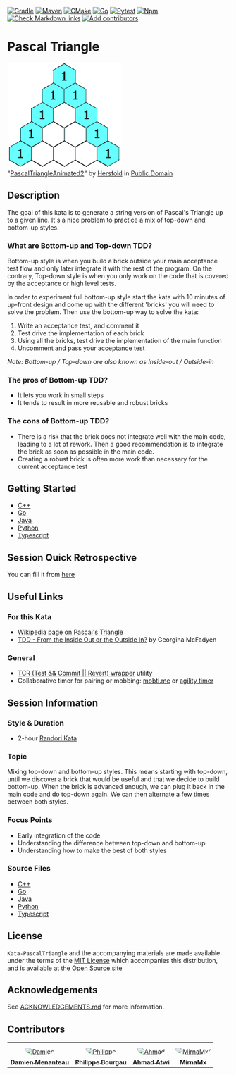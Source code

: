 [![Gradle](https://github.com/murex/Kata-PascalTriangle/actions/workflows/gradle.yml/badge.svg)](https://github.com/murex/Kata-PascalTriangle/actions/workflows/gradle.yml)
[![Maven](https://github.com/murex/Kata-PascalTriangle/actions/workflows/maven.yml/badge.svg)](https://github.com/murex/Kata-PascalTriangle/actions/workflows/maven.yml)
[![CMake](https://github.com/murex/Kata-PascalTriangle/actions/workflows/cmake.yml/badge.svg)](https://github.com/murex/Kata-PascalTriangle/actions/workflows/cmake.yml)
[![Go](https://github.com/murex/Kata-PascalTriangle/actions/workflows/go.yml/badge.svg)](https://github.com/murex/Kata-PascalTriangle/actions/workflows/go.yml)
[![Pytest](https://github.com/murex/Kata-PascalTriangle/actions/workflows/pytest.yml/badge.svg)](https://github.com/murex/Kata-PascalTriangle/actions/workflows/pytest.yml)
[![Npm](https://github.com/murex/Kata-PascalTriangle/actions/workflows/npm.yml/badge.svg)](https://github.com/murex/Kata-PascalTriangle/actions/workflows/npm.yml)
[![Check Markdown links](https://github.com/murex/Kata-PascalTriangle/actions/workflows/markdown-link-check.yml/badge.svg)](https://github.com/murex/Kata-PascalTriangle/actions/workflows/markdown-link-check.yml)
[![Add contributors](https://github.com/murex/Kata-PascalTriangle/actions/workflows/contributors.yml/badge.svg)](https://github.com/murex/Kata-PascalTriangle/actions/workflows/contributors.yml)

# Pascal Triangle

![Animated GIF of the Pascal Triangle](images/PascalTriangleAnimated2.gif) <br>
"[PascalTriangleAnimated2](https://en.wikipedia.org/wiki/Pascal%27s_triangle)"
by [Hersfold](https://en.wikipedia.org/wiki/User:Hersfold)
in [Public Domain](https://en.wikipedia.org/wiki/Public_domain)

## Description

The goal of this kata is to generate a string version of Pascal's Triangle up to a given line. It's a nice problem to
practice a mix of top-down and bottom-up styles.

### What are Bottom-up and Top-down TDD?

Bottom-up style is when you build a brick outside your main acceptance test flow and only later integrate it
with the rest of the program. On the contrary, Top-down style is when you only work on the code that is covered
by the acceptance or high level tests.

In order to experiment full bottom-up style start the kata with 10 minutes of up-front design and come up with the
different 'bricks' you will need to solve the problem. Then use the bottom-up way to solve the kata:

1. Write an acceptance test, and comment it
2. Test drive the implementation of each brick
3. Using all the bricks, test drive the implementation of the main function
4. Uncomment and pass your acceptance test

_Note: Bottom-up / Top-down are also known as Inside-out / Outside-in_

### The pros of Bottom-up TDD?

* It lets you work in small steps
* It tends to result in more reusable and robust bricks

### The cons of Bottom-up TDD?

* There is a risk that the brick does not integrate well with the main code, leading to a lot of rework. Then a good recommendation is to integrate the brick as soon as possible in the main code.
* Creating a robust brick is often more work than necessary for the current acceptance test

## Getting Started

- [C++](cpp/GETTING_STARTED.md)
- [Go](go/GETTING_STARTED.md)
- [Java](java/GETTING_STARTED.md)
- [Python](python/GETTING_STARTED.md)
- [Typescript](typescript/GETTING_STARTED.md)

## Session Quick Retrospective

You can fill it from [here](QuickRetrospective.md)

## Useful Links

### For this Kata

- [Wikipedia page on Pascal's Triangle](https://en.wikipedia.org/wiki/Pascal%27s_triangle)
- [TDD - From the Inside Out or the Outside In?](https://8thlight.com/blog/georgina-mcfadyen/2016/06/27/inside-out-tdd-vs-outside-in.html) by Georgina McFadyen

### General

- [TCR (Test && Commit || Revert) wrapper](tcr/TCR.md) utility
- Collaborative timer for pairing or mobbing:
  [mobti.me](https://mobti.me/)
  or [agility timer](https://agility.jahed.dev/)

## Session Information

### Style & Duration

- 2-hour [Randori Kata](doc/RandoriKata.md)

### Topic

Mixing top-down and bottom-up styles. This means starting with top-down, until we discover a brick that would be useful
and that we decide to build bottom-up. When the brick is advanced enough, we can plug it back in the main code and do
top-down again. We can then alternate a few times between both styles.

### Focus Points

- Early integration of the code
- Understanding the difference between top-down and bottom-up
- Understanding how to make the best of both styles

### Source Files

- [C++](cpp)
- [Go](go)
- [Java](java)
- [Python](python)
- [Typescript](typescript)

## License

`Kata-PascalTriangle` and the accompanying materials are made available
under the terms of the [MIT License](LICENSE.md) which accompanies this
distribution, and is available at the [Open Source site](https://opensource.org/licenses/MIT)

## Acknowledgements

See [ACKNOWLEDGEMENTS.md](ACKNOWLEDGEMENTS.md) for more information.

## Contributors

<table>
<tr>
    <td align="center" style="word-wrap: break-word; width: 150.0; height: 150.0">
        <a href=https://github.com/mengdaming>
            <img src=https://avatars.githubusercontent.com/u/1313765?v=4 width="100;"  style="border-radius:50%;align-items:center;justify-content:center;overflow:hidden;padding-top:10px" alt=Damien Menanteau/>
            <br />
            <sub style="font-size:14px"><b>Damien Menanteau</b></sub>
        </a>
    </td>
    <td align="center" style="word-wrap: break-word; width: 150.0; height: 150.0">
        <a href=https://github.com/philou>
            <img src=https://avatars.githubusercontent.com/u/23983?v=4 width="100;"  style="border-radius:50%;align-items:center;justify-content:center;overflow:hidden;padding-top:10px" alt=Philippe Bourgau/>
            <br />
            <sub style="font-size:14px"><b>Philippe Bourgau</b></sub>
        </a>
    </td>
    <td align="center" style="word-wrap: break-word; width: 150.0; height: 150.0">
        <a href=https://github.com/aatwi>
            <img src=https://avatars.githubusercontent.com/u/11088496?v=4 width="100;"  style="border-radius:50%;align-items:center;justify-content:center;overflow:hidden;padding-top:10px" alt=Ahmad Atwi/>
            <br />
            <sub style="font-size:14px"><b>Ahmad Atwi</b></sub>
        </a>
    </td>
    <td align="center" style="word-wrap: break-word; width: 150.0; height: 150.0">
        <a href=https://github.com/MirnaMx>
            <img src=https://avatars.githubusercontent.com/u/161314751?v=4 width="100;"  style="border-radius:50%;align-items:center;justify-content:center;overflow:hidden;padding-top:10px" alt=MirnaMx/>
            <br />
            <sub style="font-size:14px"><b>MirnaMx</b></sub>
        </a>
    </td>
</tr>
</table>
